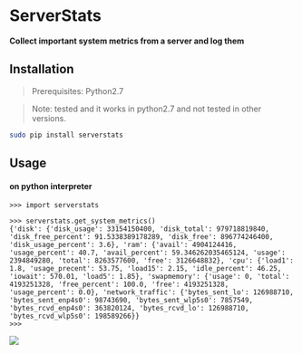 
# ServerStats
**Collect important system metrics from a server and log them**


## Installation
> Prerequisites: Python2.7

> Note: tested and it works in python2.7 and not tested in other versions.

```bash
sudo pip install serverstats
```

## Usage
#### on python interpreter
```
>>> import serverstats

>>> serverstats.get_system_metrics()
{'disk': {'disk_usage': 33154150400, 'disk_total': 979718819840, 'disk_free_percent': 91.5338389178289, 'disk_free': 896774246400, 'disk_usage_percent': 3.6}, 'ram': {'avail': 4904124416, 'usage_percent': 40.7, 'avail_percent': 59.346262035465124, 'usage': 2394849280, 'total': 8263577600, 'free': 3126648832}, 'cpu': {'load1': 1.8, 'usage_precent': 53.75, 'load15': 2.15, 'idle_percent': 46.25, 'iowait': 570.01, 'load5': 1.85}, 'swapmemory': {'usage': 0, 'total': 4193251328, 'free_percent': 100.0, 'free': 4193251328, 'usage_percent': 0.0}, 'network_traffic': {'bytes_sent_lo': 126988710, 'bytes_sent_enp4s0': 98743690, 'bytes_sent_wlp5s0': 7857549, 'bytes_rcvd_enp4s0': 363820124, 'bytes_rcvd_lo': 126988710, 'bytes_rcvd_wlp5s0': 198589266}}
>>> 

```

![](https://i.imgur.com/qbnm2OV.gif)

